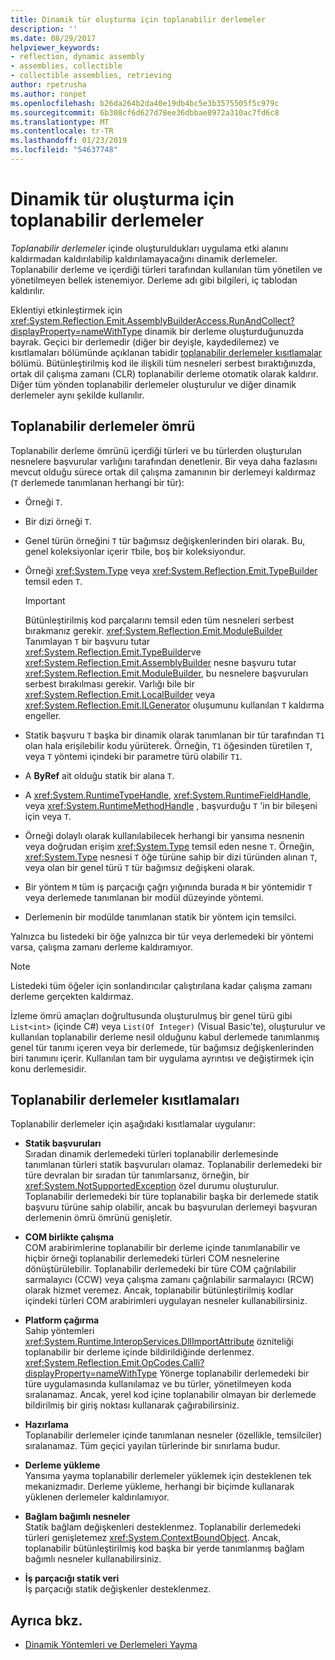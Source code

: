 ```yaml
---
title: Dinamik tür oluşturma için toplanabilir derlemeler
description: ''
ms.date: 08/29/2017
helpviewer_keywords:
- reflection, dynamic assembly
- assemblies, collectible
- collectible assemblies, retrieving
author: rpetrusha
ms.author: ronpet
ms.openlocfilehash: b26da264b2da40e19db4bc5e3b3575505f5c979c
ms.sourcegitcommit: 6b308cf6d627d78ee36dbbae8972a310ac7fd6c8
ms.translationtype: MT
ms.contentlocale: tr-TR
ms.lasthandoff: 01/23/2019
ms.locfileid: "54637748"
---
```

# <a name="collectible-assemblies-for-dynamic-type-generation"></a>Dinamik tür oluşturma için toplanabilir derlemeler

*Toplanabilir derlemeler* içinde oluşturuldukları uygulama etki alanını kaldırmadan kaldırılabilip kaldırılamayacağını dinamik derlemeler. Toplanabilir derleme ve içerdiği türleri tarafından kullanılan tüm yönetilen ve yönetilmeyen bellek istenemiyor. Derleme adı gibi bilgileri, iç tablodan kaldırılır.

Eklentiyi etkinleştirmek için <xref:System.Reflection.Emit.AssemblyBuilderAccess.RunAndCollect?displayProperty=nameWithType> dinamik bir derleme oluşturduğunuzda bayrak. Geçici bir derlemedir (diğer bir deyişle, kaydedilemez) ve kısıtlamaları bölümünde açıklanan tabidir [toplanabilir derlemeler kısıtlamalar](#restrictions-on-collectible-assemblies) bölümü. Bütünleştirilmiş kod ile ilişkili tüm nesneleri serbest bıraktığınızda, ortak dil çalışma zamanı (CLR) toplanabilir derleme otomatik olarak kaldırır. Diğer tüm yönden toplanabilir derlemeler oluşturulur ve diğer dinamik derlemeler aynı şekilde kullanılır.

## <a name="lifetime-of-collectible-assemblies"></a>Toplanabilir derlemeler ömrü

Toplanabilir derleme ömrünü içerdiği türleri ve bu türlerden oluşturulan nesnelere başvurular varlığını tarafından denetlenir. Bir veya daha fazlasını mevcut olduğu sürece ortak dil çalışma zamanının bir derlemeyi kaldırmaz (`T` derlemede tanımlanan herhangi bir tür): 

- Örneği `T`.

- Bir dizi örneği `T`.
 
- Genel türün örneğini `T` tür bağımsız değişkenlerinden biri olarak. Bu, genel koleksiyonlar içerir `T`bile, boş bir koleksiyondur.

- Örneği <xref:System.Type> veya <xref:System.Reflection.Emit.TypeBuilder> temsil eden `T`. 

   > [!IMPORTANT]
   > Bütünleştirilmiş kod parçalarını temsil eden tüm nesneleri serbest bırakmanız gerekir. <xref:System.Reflection.Emit.ModuleBuilder> Tanımlayan `T` bir başvuru tutar <xref:System.Reflection.Emit.TypeBuilder>ve <xref:System.Reflection.Emit.AssemblyBuilder> nesne başvuru tutar <xref:System.Reflection.Emit.ModuleBuilder>, bu nesnelere başvuruları serbest bırakılması gerekir. Varlığı bile bir <xref:System.Reflection.Emit.LocalBuilder> veya <xref:System.Reflection.Emit.ILGenerator> oluşumunu kullanılan `T` kaldırma engeller.

- Statik başvuru `T` başka bir dinamik olarak tanımlanan bir tür tarafından `T1` olan hala erişilebilir kodu yürüterek. Örneğin, `T1` öğesinden türetilen `T`, veya `T` yöntemi içindeki bir parametre türü olabilir `T1`.
 
- A **ByRef** ait olduğu statik bir alana `T`.

- A <xref:System.RuntimeTypeHandle>, <xref:System.RuntimeFieldHandle>, veya <xref:System.RuntimeMethodHandle> , başvurduğu `T` 'in bir bileşeni için veya `T`.

- Örneği dolaylı olarak kullanılabilecek herhangi bir yansıma nesnenin veya doğrudan erişim <xref:System.Type> temsil eden nesne `T`. Örneğin, <xref:System.Type> nesnesi `T` öğe türüne sahip bir dizi türünden alınan `T`, veya olan bir genel türü `T` tür bağımsız değişkeni olarak. 

- Bir yöntem `M` tüm iş parçacığı çağrı yığınında burada `M` bir yöntemidir `T` veya derlemede tanımlanan bir modül düzeyinde yöntemi.

- Derlemenin bir modülde tanımlanan statik bir yöntem için temsilci.

Yalnızca bu listedeki bir öğe yalnızca bir tür veya derlemedeki bir yöntemi varsa, çalışma zamanı derleme kaldıramıyor.

> [!NOTE]
> Listedeki tüm öğeler için sonlandırıcılar çalıştırılana kadar çalışma zamanı derleme gerçekten kaldırmaz.

İzleme ömrü amaçları doğrultusunda oluşturulmuş bir genel türü gibi `List<int>` (içinde C#) veya `List(Of Integer)` (Visual Basic'te), oluşturulur ve kullanılan toplanabilir derleme nesil olduğunu kabul derlemede tanımlanmış genel tür tanımı içeren veya bir derlemede, tür bağımsız değişkenlerinden biri tanımını içerir. Kullanılan tam bir uygulama ayrıntısı ve değiştirmek için konu derlemesidir.
 
## <a name="restrictions-on-collectible-assemblies"></a>Toplanabilir derlemeler kısıtlamaları

Toplanabilir derlemeler için aşağıdaki kısıtlamalar uygulanır: 

- **Statik başvuruları**   
  Sıradan dinamik derlemedeki türleri toplanabilir derlemesinde tanımlanan türleri statik başvuruları olamaz. Toplanabilir derlemedeki bir türe devralan bir sıradan tür tanımlarsanız, örneğin, bir <xref:System.NotSupportedException> özel durumu oluşturulur. Toplanabilir derlemedeki bir türe toplanabilir başka bir derlemede statik başvuru türüne sahip olabilir, ancak bu başvurulan derlemeyi başvuran derlemenin ömrü ömrünü genişletir.

- **COM birlikte çalışma**   
   COM arabirimlerine toplanabilir bir derleme içinde tanımlanabilir ve hiçbir örneği toplanabilir derlemedeki türleri COM nesnelerine dönüştürülebilir. Toplanabilir derlemedeki bir türe COM çağrılabilir sarmalayıcı (CCW) veya çalışma zamanı çağrılabilir sarmalayıcı (RCW) olarak hizmet veremez. Ancak, toplanabilir bütünleştirilmiş kodlar içindeki türleri COM arabirimleri uygulayan nesneler kullanabilirsiniz.

- **Platform çağırma**   
   Sahip yöntemleri <xref:System.Runtime.InteropServices.DllImportAttribute> özniteliği toplanabilir bir derleme içinde bildirildiğinde derlenmez. <xref:System.Reflection.Emit.OpCodes.Calli?displayProperty=nameWithType> Yönerge toplanabilir derlemedeki bir türe uygulamasında kullanılamaz ve bu türler, yönetilmeyen koda sıralanamaz. Ancak, yerel kod içine toplanabilir olmayan bir derlemede bildirilmiş bir giriş noktası kullanarak çağırabilirsiniz.
 
- **Hazırlama**   
   Toplanabilir derlemeler içinde tanımlanan nesneler (özellikle, temsilciler) sıralanamaz. Tüm geçici yayılan türlerinde bir sınırlama budur.

- **Derleme yükleme**   
   Yansıma yayma toplanabilir derlemeler yüklemek için desteklenen tek mekanizmadır. Derleme yükleme, herhangi bir biçimde kullanarak yüklenen derlemeler kaldırılamıyor.
 
- **Bağlam bağımlı nesneler**    
   Statik bağlam değişkenleri desteklenmez. Toplanabilir derlemedeki türleri genişletemez <xref:System.ContextBoundObject>. Ancak, toplanabilir bütünleştirilmiş kod başka bir yerde tanımlanmış bağlam bağımlı nesneler kullanabilirsiniz.

- **İş parçacığı statik veri**       
   İş parçacığı statik değişkenler desteklenmez.

## <a name="see-also"></a>Ayrıca bkz.

- [Dinamik Yöntemleri ve Derlemeleri Yayma](emitting-dynamic-methods-and-assemblies.md)
